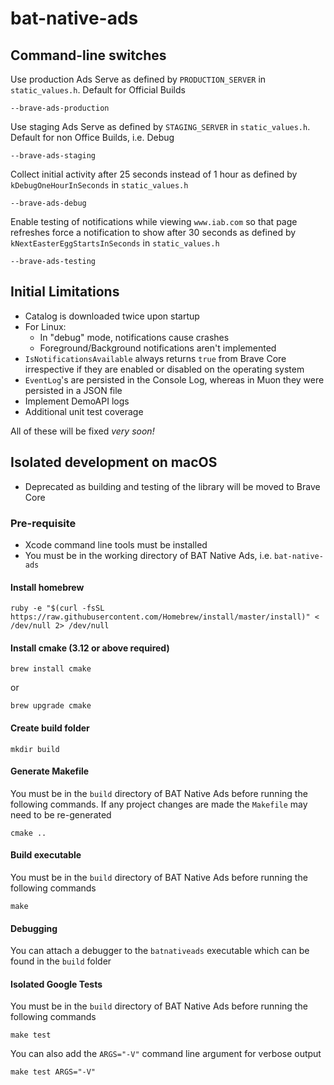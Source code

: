 # bat-native-ads

## Command-line switches

Use production Ads Serve as defined by `PRODUCTION_SERVER` in `static_values.h`. Default for Official Builds

```
--brave-ads-production
```

Use staging Ads Serve as defined by `STAGING_SERVER` in `static_values.h`. Default for non Office Builds, i.e. Debug

```
--brave-ads-staging
```

Collect initial activity after 25 seconds instead of 1 hour as defined by `kDebugOneHourInSeconds` in `static_values.h`

```
--brave-ads-debug
```

Enable testing of notifications while viewing `www.iab.com` so that page refreshes force a notification to show after 30 seconds as defined by `kNextEasterEggStartsInSeconds` in `static_values.h`

```
--brave-ads-testing
```

## Initial Limitations

- Catalog is downloaded twice upon startup
- For Linux:
    - In "debug" mode, notifications cause crashes
    - Foreground/Background notifications aren't implemented
- `IsNotificationsAvailable` always returns `true` from Brave Core irrespective if they are enabled or disabled on the operating system
- `EventLog`'s are persisted in the Console Log, whereas in Muon they were
  persisted in a JSON file
- Implement DemoAPI logs
- Additional unit test coverage

All of these will be fixed _very soon!_

## Isolated development on macOS

- Deprecated as building and testing of the library will be moved to Brave Core

### Pre-requisite

- Xcode command line tools must be installed
- You must be in the working directory of BAT Native Ads, i.e. `bat-native-ads`

#### Install homebrew

```
ruby -e "$(curl -fsSL https://raw.githubusercontent.com/Homebrew/install/master/install)" < /dev/null 2> /dev/null
```

#### Install cmake (3.12 or above required)

```
brew install cmake
```

or

```
brew upgrade cmake
```

#### Create build folder

```
mkdir build
```

#### Generate Makefile

You must be in the `build` directory of BAT Native Ads before running the following commands. If any project changes are made the `Makefile` may need to
be re-generated

```
cmake ..
```

#### Build executable

You must be in the `build` directory of BAT Native Ads before running the following commands

```
make
```

#### Debugging

You can attach a debugger to the `batnativeads` executable which can be found in the `build` folder

#### Isolated Google Tests

You must be in the `build` directory of BAT Native Ads before running the following commands

```
make test
```

You can also add the `ARGS="-V"` command line argument for verbose output

```
make test ARGS="-V"
```
